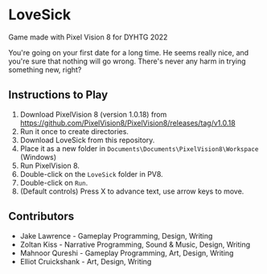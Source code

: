 # LoveSick
Game made with Pixel Vision 8 for DYHTG 2022

You're going on your first date for a long time. He seems really nice, and you're sure that nothing will go wrong. There's never any harm in trying something new, right?

## Instructions to Play
1. Download PixelVision 8 (version 1.0.18) from https://github.com/PixelVision8/PixelVision8/releases/tag/v1.0.18
2. Run it once to create directories.
3. Download LoveSick from this repository.
4. Place it as a new folder in `Documents\Documents\PixelVision8\Workspace` (Windows)
5. Run PixelVision 8.
6. Double-click on the `LoveSick` folder in PV8.
7. Double-click on `Run`.
8. (Default controls) Press X to advance text, use arrow keys to move.

## Contributors
 * Jake Lawrence - Gameplay Programming, Design, Writing
 * Zoltan Kiss - Narrative Programming, Sound & Music, Design, Writing
 * Mahnoor Qureshi - Gameplay Programming, Art, Design, Writing
 * Elliot Cruickshank - Art, Design, Writing
